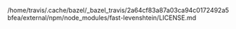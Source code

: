 /home/travis/.cache/bazel/_bazel_travis/2a64cf83a87a03ca94c0172492a5bfea/external/npm/node_modules/fast-levenshtein/LICENSE.md